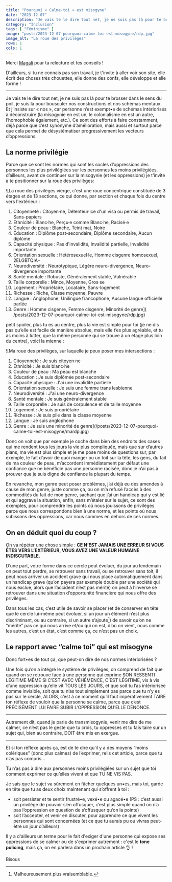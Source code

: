 ```yaml
---
title: "Pourquoi « Calme-toi » est misogyne"
date: "2023-12-07"
description: "Je vais te le dire tout net, je ne suis pas là pour te brosser dans le sens du poil, je suis là pour bousculer nos constructions et nos schémas mentaux."
category: "Inclusion"
tags: [ "Féminisme" ]
image: "posts/2023-12-07-pourquoi-calme-toi-est-misogyne/rdp.jpg"
image_alt: "La roue des privilèges"
rows: 1
cols: 1
---
```


Merci [Magali](https://magali-milbergue.com/) pour ta relecture et tes conseils !

D'ailleurs, si tu ne connais pas son travail, je t'invite à aller voir son site, elle écrit des choses très chouettes,
elle donne des confs, elle développe et elle forme !

---

Je vais te le dire tout net, je ne suis pas là pour te brosser dans le sens du poil, je suis là pour bousculer nos
constructions et nos schémas mentaux. Et j’insiste sur « nos », car personne n’est exempt•e de schémas intériorisés à
déconstruire (la misogynie en est un, le colonialisme en est un autre, l’homophobie également, etc.). Ce sont des
efforts à faire constamment, déjà parce que c’est synonyme d’amélioration, mais aussi et surtout parce que cela permet
de désystématiser progressivement les vecteurs d’oppressions.

## La norme privilégie

Parce que ce sont les normes qui sont les socles d’oppressions des personnes les plus privilégiées sur les personnes les
moins privilégiées, d’ailleurs, avant de continuer sur la misogynie (et les oppressions) je t’invite à te positionner
sur la roue des privilèges:

![La roue des privilèges vierge, c'est une roue concentrique constituée de 3 étages et de 13 sections, ce qui donne, par
section et chaque fois du centre vers l'extérieur :

1. Citoyenneté : Citoyen·ne, Détenteur·ice d'un visa ou permis de travail, Sans-papiers
2. Ethnicité : Blanc·he, Perçu·e comme Blanc·he, Racisé·e
3. Couleur de peau : Blanche, Teint mat, Noire
4. Éducation : Diplôme post-secondaire, Diplôme secondaire, Aucun diplôme
5. Capacité physique : Pas d'invalidité, Invalidité partielle, Invalidité importante
6. Orientation sexuelle : Hétérosexuel·le, Homme cisgenre homosexuel, 2ELGBTQIA+
7. Neurodiversité : Neurotypique, Légère neuro-divergence, Neuro-divergence importante
8. Santé mentale : Robuste, Généralement stable, Vulnérable
9. Taille corporelle : Mince, Moyenne, Gros·se
10. Logement : Propriétaire, Locataire, Sans-logement
11. Richesse : Riche, Classe moyenne, Pauvre
12. Langue : Anglophone, Unilingue francophone, Aucune langue officielle parlée
13. Genre : Homme cisgenre, Femme cisgenre, Minorité de genre](
    /posts/2023-12-07-pourquoi-calme-toi-est-misogyne/rdp.jpg)

petit spoiler, plus tu es au centre, plus la vie est simple pour toi (je ne dis pas qu’elle est facile de manière
absolue, mais elle t’es plus agréable, et tu as moins à lutter, que la même personne qui se trouve à un étage plus loin
du centre), voici la mienne :

![Ma roue des privilèges, sur laquelle je peux poser mes intersections :

1. Citoyenneté : Je suis citoyen·ne
2. Ethnicité : Je suis blanc·he
3. Couleur de peau : Ma peau est blanche
4. Éducation : Je suis diplômée post-secondaire
5. Capacité physique : J'ai une invalidité partielle
6. Orientation sexuelle : Je suis une femme trans lesbienne
7. Neurodiversité : J'ai une neuro-divergence
8. Santé mentale : Je suis généralement stable
9. Taille corporelle : Je suis de corpulence et de taille moyenne
10. Logement : Je suis propriétaire
11. Richesse : Je suis pile dans la classe moyenne
12. Langue : Je suis anglophone
13. Genre : Je suis une minorité de genre](/posts/2023-12-07-pourquoi-calme-toi-est-misogyne/mardp.jpg)

Donc on voit que par exemple je coche dans bien des endroits des cases qui me rendent tous les jours la vie plus
compliquée, mais que sur d’autres plans, ma vie est plus simple et je me pose moins de questions sur, par exemple, le
fait d’avoir de quoi manger ou un toit sur la tête, les gens, du fait de ma couleur de peau, m’accordent immédiatement
par défaut une confiance que ne bénéficie pas une personne racisée, donc je n’ai pas à prouver que je suis digne de
confiance la plupart du temps.

En revanche, mon genre peut poser problèmes, j’ai déjà eu des amendes à cause de mon genre, juste comme ça, ou on m’a
refusé l’accès à des commodités du fait de mon genre, sachant que j’ai un handicap qui y est lié et qui aggrave la
situation, enfin, sans m’étaler sur le sujet, ce sont des exemples, pour comprendre les points où nous jouissons de
privilèges parce que nous correspondons bien à une norme, et les points où nous subissons des oppressions, car nous
sommes en dehors de ces normes.

## On en déduit quoi du coup ?

On va répéter une chose simple : **CE N’EST JAMAIS UNE ERREUR SI VOUS ÊTES VERS L’EXTÉRIEUR, VOUS AVEZ UNE VALEUR
HUMAINE INDISCUTABLE.**

D’une part, votre forme dans ce cercle peut évoluer, du jour au lendemain on peut tout perdre, se retrouver sans
travail, ou se retrouver sans toit, il peut nous arriver un accident grave qui nous place automatiquement dans un
handicap grave (qu’on payera par exemple double par une société qui nous exclue, alors que l’accident n’est pas mérité)
on peut à l’inverse se retrouver dans une situation d’opportunité financière qui nous offre des privilèges.

Dans tous les cas, c’est utile de savoir se placer (et de conserver en tête que le cercle lui-même peut évoluer, si un
jour un élément n’est plus discriminant, ou au contraire, si un autre s’ajoute[^1]) de savoir qu’on ne “mérite” pas ce
qui nous arrive et/ou qui on est, d’où on vient, nous comme les autres, c’est un état, c’est comme ça, ce n’est pas un
choix.

[^1]: Malheureusement plus vraisemblable.

## Le rapport avec “calme toi” qui est misogyne

Donc fort•es de tout ça, que peut-on dire de nos normes intériorisées ?

Une fois qu’on a intégré le système de privilèges, on comprend de fait que quand on se retrouve face à une personne qui
exprime SON RESSENTI LÉGITIME MÊME SI C’EST AVEC VÉHÉMENCE, C’EST LÉGITIME, vis à vis d’une oppression qu’elle vit TOUS
LES JOURS, et que soit tu l’as intériorisée comme invisible, soit que tu n’as tout simplement pas parce que tu n’y es
pas sur le cercle, ALORS, c’est à ce moment qu’il faut impérativement TAIRE ton réflexe de vouloir que la personne se
calme, parce que c’est PRÉCISÉMENT LUI FAIRE SUBIR L’OPPRESSION QU’ELLE DÉNONCE.

---

Autrement dit, quand je parle de transmisogynie, venir me dire de me calmer, ce n’est pas le geste que tu crois, tu
oppresses et tu fais taire sur un sujet qui, bien au contraire, DOIT être mis en exergue.

---

Et si ton réflexe après ça, est de te dire qu’il y a des moyens “moins colériques” (donc plus calmes) de l’exprimer,
relis cet article, parce que tu n’as pas compris…

Tu n’as pas à dire aux personnes moins privilégiées sur un sujet que toi comment exprimer ce qu’elles vivent et que TU
NE VIS PAS.

Je sais que le sujet va sûrement en fâcher quelques un•es, mais toi, garde en tête que tu as deux choix maintenant qui
s’offrent à toi :

- soit persister et te sentir frustré•e, vexé•e ou agacé•e (PS : c’est aussi un privilège de pouvoir s’en offusquer,
  c’est plus simple quand on n’a pas l’oppression en question de s’offusquer qu’on la pointe)
- soit l’accepter, et venir en discuter, pour apprendre ce que vivent les personnes qui sont concernées (et ce que tu
  aurais pu ou vivras peut-être un jour d’ailleurs)

Il y a d'ailleurs un terme pour le fait d'exiger d'une personne qui expose ses oppressions de se calmer ou de s'exprimer
autrement : c'est le **tone policing**, mais ça, on en parlera dans un prochain article 👌 !

Bisous
